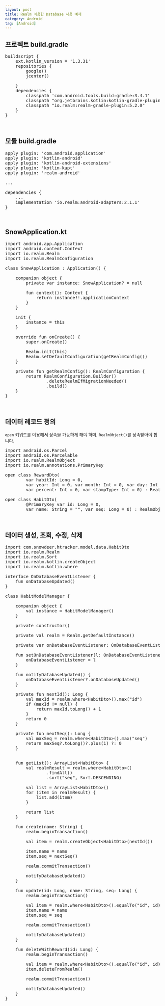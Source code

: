 ```yaml
---
layout: post
title: Realm 이용한 Database 사용 예제
category: Android
tag: [Android]
---
```


## 프로젝트 build.gradle

<pre class="prettyprint">
buildscript {
    ext.kotlin_version = '1.3.31'
    repositories {
        google()
        jcenter()

    }
    dependencies {
        classpath 'com.android.tools.build:gradle:3.4.1'
        classpath "org.jetbrains.kotlin:kotlin-gradle-plugin:$kotlin_version"
        classpath "io.realm:realm-gradle-plugin:5.2.0"
    }
}
</pre>

<br>

## 모듈 build.gradle

<pre class="prettyprint">
apply plugin: 'com.android.application'
apply plugin: 'kotlin-android'
apply plugin: 'kotlin-android-extensions'
apply plugin: 'kotlin-kapt'
apply plugin: 'realm-android'

...

dependencies {
    ...
    implementation 'io.realm:android-adapters:2.1.1'
}
</pre>

<br>

## SnowApplication.kt

<pre class="prettyprint">
import android.app.Application
import android.content.Context
import io.realm.Realm
import io.realm.RealmConfiguration

class SnowApplication : Application() {

    companion object {
        private var instance: SnowApplication? = null

        fun context(): Context {
            return instance!!.applicationContext
        }
    }

    init {
        instance = this
    }

    override fun onCreate() {
        super.onCreate()

        Realm.init(this)
        Realm.setDefaultConfiguration(getRealmConfig())
    }

    private fun getRealmConfig(): RealmConfiguration {
        return RealmConfiguration.Builder()
                .deleteRealmIfMigrationNeeded()
                .build()
    }
}
</pre>

<br>

## 데이터 레코드 정의

`open` 키워드를 이용해서 상속을 가능하게 해야 하며, `RealmObject()`를 상속받아야 합니다.

<pre class="prettyprint">
import android.os.Parcel
import android.os.Parcelable
import io.realm.RealmObject
import io.realm.annotations.PrimaryKey

open class RewardDto(
        var habitId: Long = 0,
        var year: Int = 0, var month: Int = 0, var day: Int = 0,
        var percent: Int = 0, var stampType: Int = 0) : RealmObject()

open class HabitDto(
        @PrimaryKey var id: Long = 0,
        var name: String = "", var seq: Long = 0) : RealmObject()
</pre>

<br>

## 데이터 생성, 조회, 수정, 삭제

<pre class="prettyprint">
import com.snowdeer.htracker.model.data.HabitDto
import io.realm.Realm
import io.realm.Sort
import io.realm.kotlin.createObject
import io.realm.kotlin.where

interface OnDatabaseEventListener {
    fun onDatabaseUpdated()
}

class HabitModelManager {

    companion object {
        val instance = HabitModelManager()
    }

    private constructor()

    private val realm = Realm.getDefaultInstance()

    private var onDatabaseEventListener: OnDatabaseEventListener? = null

    fun setOnDatabaseEventListener(l: OnDatabaseEventListener) {
        onDatabaseEventListener = l
    }

    fun notifyDatabaseUpdated() {
        onDatabaseEventListener?.onDatabaseUpdated()
    }

    private fun nextId(): Long {
        val maxId = realm.where&lt;HabitDto&gt;().max("id")
        if (maxId != null) {
            return maxId.toLong() + 1
        }
        return 0
    }

    private fun nextSeq(): Long {
        val maxSeq = realm.where&lt;HabitDto&gt;().max("seq")
        return maxSeq?.toLong()?.plus(1) ?: 0
    }


    fun getList(): ArrayList&lt;HabitDto&gt; {
        val realmResult = realm.where&lt;HabitDto&gt;()
                .findAll()
                .sort("seq", Sort.DESCENDING)

        val list = ArrayList&lt;HabitDto&gt;()
        for (item in realmResult) {
            list.add(item)
        }

        return list
    }

    fun create(name: String) {
        realm.beginTransaction()

        val item = realm.createObject&lt;HabitDto&gt;(nextId())

        item.name = name
        item.seq = nextSeq()

        realm.commitTransaction()

        notifyDatabaseUpdated()
    }

    fun update(id: Long, name: String, seq: Long) {
        realm.beginTransaction()

        val item = realm.where&lt;HabitDto&gt;().equalTo("id", id).findFirst()!!
        item.name = name
        item.seq = seq

        realm.commitTransaction()

        notifyDatabaseUpdated()
    }

    fun deleteWithReward(id: Long) {
        realm.beginTransaction()

        val item = realm.where&lt;HabitDto&gt;().equalTo("id", id).findFirst()!!
        item.deleteFromRealm()

        realm.commitTransaction()

        notifyDatabaseUpdated()
    }
}
</pre>